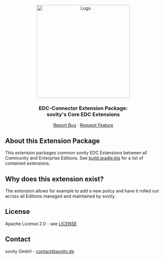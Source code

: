 <!-- PROJECT LOGO -->
<br />
<div align="center">
  <a href="https://github.com/sovity/edc-extensions">
    <img src="https://raw.githubusercontent.com/sovity/edc-ui/main/src/assets/images/sovity_logo.svg" alt="Logo" width="300">
  </a>

<h3 align="center">EDC-Connector Extension Package:<br />sovity's Core EDC Extensions</h3>

  <p align="center">
    <a href="https://github.com/sovity/edc-extensions/issues/new?template=bug_report.md">Report Bug</a>
    ·
    <a href="https://github.com/sovity/edc-extensions/issues/new?template=feature_request.md">Request Feature</a>
  </p>
</div>

## About this Extension Package

This extension packages common sovity EDC Extensions between all Community and Enterprise Editions.
See [build.gradle.kts](build.gradle.kts) for a list of contained extensions.

## Why does this extension exist?

The extension allows for example to add a new policy and have it rolled out across all Editions managed and maintained
by sovity.

## License

Apache License 2.0 - see [LICENSE](../../LICENSE)

## Contact

sovity GmbH - contact@sovity.de
